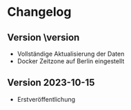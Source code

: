 # Changelog

## Version \version

- Vollständige Aktualisierung der Daten
- Docker Zeitzone auf Berlin eingestellt


## Version 2023-10-15

- Erstveröffentlichung
